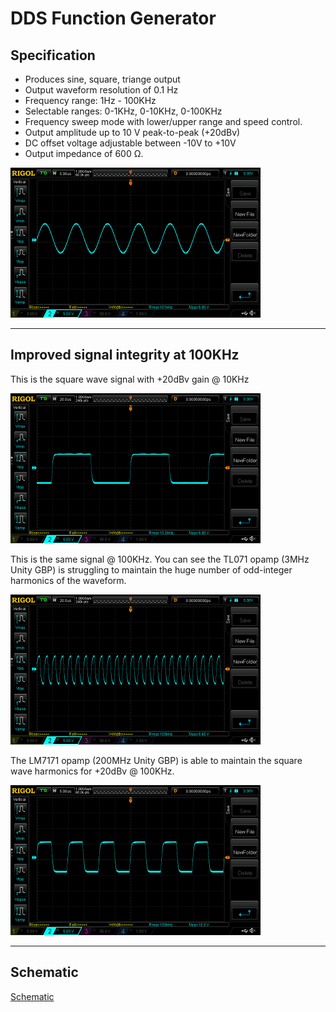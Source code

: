 # DDS Function Generator
## Specification
- Produces sine, square, triange output
- Output waveform resolution of 0.1 Hz
- Frequency range: 1Hz - 100KHz
- Selectable ranges: 0-1KHz, 0-10KHz, 0-100KHz
- Frequency sweep mode with lower/upper range and speed control.
- Output amplitude up to 10 V peak-to-peak (+20dBv)
- DC offset voltage adjustable between -10V to +10V
- Output impedance of 600 Ω.

<img src="https://github.com/cracked-machine/AD9833FunctionGenerator/blob/master/docs/scope/OpAmpGBPComparisons/LM7171/100KHZ_SIN.png" alt="100KHz Sine Wave @ 10vpp" title="100KHz Sine Wave @ 10vpp" width="400"/>

---

## Improved signal integrity at 100KHz
This is the square wave signal with +20dBv gain @ 10KHz

<img src="https://github.com/cracked-machine/AD9833FunctionGenerator/blob/master/docs/scope/OpAmpGBPComparisons/TLO7/10KHZ_SQ.png" alt="10KHz Square Wave @ 10vpp using TL071 opamp" title="10KHz Square Wave @ 10vpp using TL071 opamp" width="400"/>


This is the same signal @ 100KHz. You can see the TL071 opamp (3MHz Unity GBP) is struggling to maintain the huge number of odd-integer harmonics of the waveform.

<img src="https://github.com/cracked-machine/AD9833FunctionGenerator/blob/master/docs/scope/OpAmpGBPComparisons/TLO7/100KHZ_SQ.png" alt="100KHz Square Wave @ 10vpp using TL071 opamp" title="100KHz Square Wave @ 10vpp using TL071 opamp" width="400"/>

The LM7171 opamp (200MHz Unity GBP) is able to maintain the square wave harmonics for +20dBv @ 100KHz.  

<img src="https://github.com/cracked-machine/AD9833FunctionGenerator/blob/master/docs/scope/OpAmpGBPComparisons/LM7171/100KHZ_SQ.png" alt="100KHz Square Wave @ 10vpp using LM7171 opamp" title="100KHz Square Wave @ 10vpp using LM7171 opamp" width="400"/>

---

## Schematic

[Schematic]("https://github.com/cracked-machine/AD9833FunctionGenerator/blob/master/docs/Schematic/AD9833FunctionGenerator.pdf")



